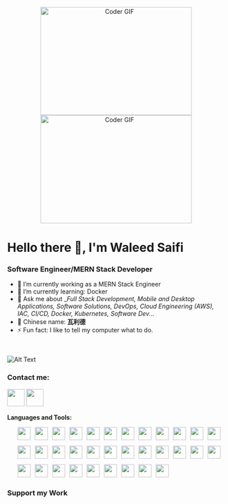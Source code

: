 <p align="center">
  <img alt="Coder GIF" height=250 width=350 src="https://magiccopy.xyz/assets/images/hadder.gif" />
  <br>
  <img alt="Coder GIF" height=250 width=350 src="https://images.squarespace-cdn.com/content/v1/5769fc401b631bab1addb2ab/1541580611624-TE64QGKRJG8SWAIUS7NS/ke17ZwdGBToddI8pDm48kPoswlzjSVMM-SxOp7CV59BZw-zPPgdn4jUwVcJE1ZvWQUxwkmyExglNqGp0IvTJZamWLI2zvYWH8K3-s_4yszcp2ryTI0HqTOaaUohrI8PI6FXy8c9PWtBlqAVlUS5izpdcIXDZqDYvprRqZ29Pw0o/coding-freak.gif" />
</p>





# Hello there 👋, I'm Waleed Saifi

### Software Engineer/MERN Stack Developer

- 🔭 I’m currently working as a MERN Stack Engineer 
- 🌱 I’m currently learning: Docker
- 💬 Ask me about __Full Stack Development, Mobile and Desktop Applications, Software Solutions, DevOps, Cloud Engineering (AWS), IAC, CI/CD, Docker, Kubernetes, Software Dev..._
- 🧧 Chinese name: __瓦利德__
- ⚡ Fun fact: I like to tell my computer what to do.

<br/>



![Alt Text](https://github-readme-streak-stats.herokuapp.com?user=WaleedSaifi0890&theme=tokyonight&hide_border=true)



### Contact me:

<a href="https://twitter.com/WaleedSaifi34"><img src="https://www.vectorlogo.zone/logos/twitter/twitter-icon.svg" width="40" height="40"/></a>
<a href="https://www.linkedin.com/in/javascript-web-developer/"><img src="https://www.vectorlogo.zone/logos/linkedin/linkedin-icon.svg" width="40" height="40"/></a>


**Languages and Tools:**  

<ul style="list-style-type: none; display: flex; flex-wrap: wrap; gap: 10px;">
    <li><code><img height="30" src="https://cdn.jsdelivr.net/gh/devicons/devicon/icons/react/react-original.svg"></code></li>
    <li><code><img height="30" src="https://cdn.jsdelivr.net/gh/devicons/devicon/icons/nextjs/nextjs-original-wordmark.svg"></code></li>
    <li><code><img height="30" src="https://cdn.jsdelivr.net/gh/devicons/devicon/icons/vuejs/vuejs-original-wordmark.svg"></code></li>
    <li><code><img height="30" src="https://cdn.jsdelivr.net/gh/devicons/devicon/icons/tailwindcss/tailwindcss-plain.svg"></code></li>
    <li><code><img height="30" src="https://cdn.jsdelivr.net/gh/devicons/devicon/icons/materialui/materialui-original.svg"></code></li>
    <li><code><img height="30" src="https://cdn.jsdelivr.net/gh/devicons/devicon/icons/antd/antd-original.svg"></code></li>
    <li><code><img height="30" src="https://cdn.jsdelivr.net/gh/devicons/devicon/icons/javascript/javascript-original.svg"></code></li>
    <li><code><img height="30" src="https://cdn.jsdelivr.net/gh/devicons/devicon/icons/typescript/typescript-original.svg"></code></li>
    <li><code><img height="30" src="https://cdn.jsdelivr.net/gh/devicons/devicon/icons/sass/sass-original.svg"></code></li>
    <li><code><img height="30" src="https://cdn.jsdelivr.net/gh/devicons/devicon/icons/redux/redux-original.svg"></code></li>
    <li><code><img height="30" src="https://cdn.jsdelivr.net/gh/devicons/devicon/icons/nodejs/nodejs-original-wordmark.svg"></code></li>
    <li><code><img height="30" src="https://cdn.jsdelivr.net/gh/devicons/devicon/icons/mongodb/mongodb-original-wordmark.svg"></code></li>
    <li><code><img height="30" src="https://cdn.jsdelivr.net/gh/devicons/devicon/icons/nestjs/nestjs-plain.svg"></code></li>
    <li><code><img height="30" src="https://cdn.jsdelivr.net/gh/devicons/devicon/icons/sqlite/sqlite-original.svg"></code></li>
    <li><code><img height="30" src="https://cdn.jsdelivr.net/gh/devicons/devicon/icons/postgresql/postgresql-original-wordmark.svg"></code></li>
    <li><code><img height="30" src="https://cdn.jsdelivr.net/gh/devicons/devicon/icons/express/express-original-wordmark.svg"></code></li>
    <li><code><img height="30" src="https://www.algolia.com/static_assets/images/press/downloads/search-by-algolia.svg"></code></li>
    <li><code><img height="30" src="https://cdn.jsdelivr.net/gh/devicons/devicon/icons/elasticsearch/elasticsearch-original-wordmark.svg"></code></li>
    <li><code><img height="30" src="https://cdn.jsdelivr.net/gh/devicons/devicon/icons/graphql/graphql-plain.svg"></code></li>
    <li><code><img height="30" src="https://cdn.jsdelivr.net/gh/devicons/devicon/icons/vite/vite-original.svg"></code></li>
    <li><code><img height="30" src="https://cdn.jsdelivr.net/gh/devicons/devicon/icons/bootstrap/bootstrap-plain.svg"></code></li>
    <li><code><img height="30" src="https://cdn.jsdelivr.net/gh/devicons/devicon/icons/chakra/chakra-plain.svg"></code></li>
    <li><code><img height="30" src="https://cdn.jsdelivr.net/gh/devicons/devicon/icons/chrome/chrome-original.svg"></code></li>
    <li><code><img height="30" src="https://cdn.jsdelivr.net/gh/devicons/devicon/icons/python/python-original.svg"></code></li>
    <li><code><img height="30" src="https://cdn.jsdelivr.net/gh/devicons/devicon/icons/webrtc/webrtc-original.svg"></code></li>
    <li><code><img height="30" src="https://cdn.jsdelivr.net/gh/devicons/devicon/icons/socketio/socketio-original.svg"></code></li>
    <li><code><img height="30" src="https://cdn.jsdelivr.net/gh/devicons/devicon/icons/payment/payment-original.svg"></code></li>
    <li><code><img height="30" src="https://www.datocms-assets.com/press/logo-2f8b8f2a3a20002e3f22fde29b5c054c13f360bc26078e1d7ec2b1be6789784b.svg"></code></li>
    <li><code><img height="30" src="https://cdn.jsdelivr.net/gh/devicons/devicon/icons/webhooks/webhooks-original.svg"></code></li>
    <li><code><img height="30" src="https://cdn.jsdelivr.net/gh/devicons/devicon/icons/aws/aws-original-wordmark.svg"></code></li>
    <li><code><img height="30" src="https://cdn.jsdelivr.net/gh/devicons/devicon/icons/heroku/heroku-original-wordmark.svg"></code></li>
    <li><code><img height="30" src="https://www.strapi.io/assets/strapi-logo-dark.svg"></code></li>
    <li><code><img height="30" src="https://cdn.jsdelivr.net/gh/devicons/devicon/icons/contentful/contentful-plain.svg"></code></li>
</ul>





</table>




### Support my Work




